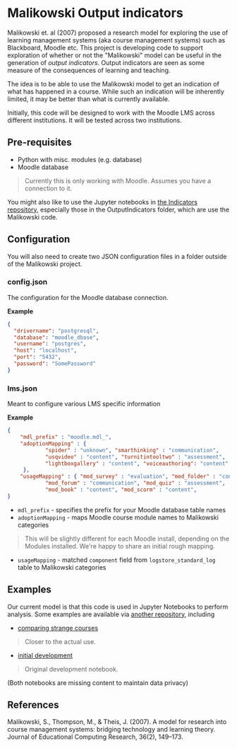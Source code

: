 # Malikowski Output indicators

Malikowski et. al (2007) proposed a research model for exploring the use of learning management systems (aka course management systems) such as Blackboard, Moodle etc. This project is developing code to support exploration of whether or not the "Malikowski" model can be useful in the generation of *output indicators*. Output indicators are seen as some measure of the consequences of learning and teaching.

The idea is to be able to use the Malikowski model to get an indication of what has happened in a course. While such an indication will be inherently limited, it may be better than what is currently available.

Initially, this code will be designed to work with the Moodle LMS across different institutions. It will be tested across two institutions.

## Pre-requisites

- Python with misc. modules (e.g. database)
- Moodle database
> Currently this is only working with Moodle. Assumes you have a connection to it.

You might also like to use the Jupyter notebooks in [the Indicators repository](https://github.com/djplaner/Indicators), especially those in the OutputIndicators folder, which are use the Malikowski code.

## Configuration

You will also need to create two JSON configuration files in a folder outside of the Malikowski project.

### config.json

The configuration for the Moodle database connection. 

**Example**

```json
{
  "drivername": "postgresql",
  "database": "moodle_dbase",
  "username": "postgres",
  "host": "localhost",
  "port": "5432",
  "password": "SomePassword"
}
```

### lms.json

Meant to configure various LMS specific information

**Example**

```json
{  
    "mdl_prefix" : "moodle.mdl_",
    "adoptionMapping" : {
            "spider" : "unknown", "smarthinking" : "communication",
            "usqvideo" : "content", "turnitintooltwo" : "assessment",
            "lightboxgallery" : "content", "voiceauthoring": "content" 
     },
    "usageMapping" : { "mod_survey" : "evaluation", "mod_folder" : "content",
            "mod_forum" : "communication", "mod_quiz" : "assessment",
            "mod_book" : "content", "mod_scorm" : "content",
}
```

- `mdl_prefix` - specifies the prefix for your Moodle database table names
- `adoptionMapping` - maps Moodle course module names to Malikowski categories
> This will be slightly different for each Moodle install, depending on the Modules installed. We're happy to share an initial rough mapping.
- `usageMapping` - matched `component` field from `logstore_standard_log` table to Malikowski categories

## Examples

Our current model is that this code is used in Jupyter Notebooks to perform analysis. Some examples are available via [another repository](https://github.com/djplaner/Indicators), including

- [comparing strange courses](https://github.com/djplaner/Indicators/blob/master/OutputIndicators/Malikowski%20changes%20mapped%20against%20strange%20courses.ipynb)
> Closer to the actual use.
- [initial development](https://github.com/djplaner/Indicators/blob/master/OutputIndicators/Malikowski%20explorations.ipynb)
> Original development notebook.

(Both notebooks are missing content to maintain data privacy)

## References

Malikowski, S., Thompson, M., & Theis, J. (2007). A model for research into course management systems: bridging technology and learning theory. Journal of Educational Computing Research, 36(2), 149–173.
